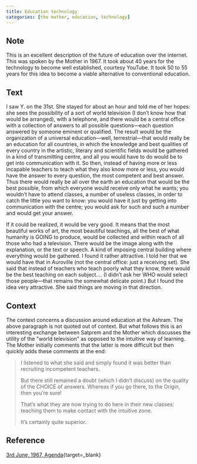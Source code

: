 ```yaml
---
title: Education technology
categories: [the mother, education, technology]
---
```


## Note

This is an excellent description of the future of education over the internet. This was spoken by the Mother in 1967. It took about 40 years for the technology to become well established, courtesy YouTube. It took 50 to 55 years for this idea to become a viable alternative to conventional education.

## Text

I saw Y. on the 31st. She stayed for about an hour and told me of her hopes: she sees the possibility of a sort of world television (I don’t know how that would be arranged), with a telephone, and there would be a central office with a collection of answers to all possible questions—each question answered by someone eminent or qualified. The result would be the organization of a universal education—well, terrestrial—that would really be an education for all countries, in which the knowledge and best qualities of every country in the artistic, literary and scientific fields would be gathered in a kind of transmitting centre, and all you would have to do would be to get into communication with it. So then, instead of having more or less incapable teachers to teach what they also know more or less, you would have the answer to every question, the most competent and best answer. Thus there would really be all over the earth an education that would be the best possible, from which everyone would receive only what he wants; you wouldn’t have to attend classes, a number of useless classes, in order to catch the little you want to know: you would have it just by getting into communication with the centre; you would ask for such and such a number and would get your answer.

If it could be realized, it would be very good. It means that the most beautiful works of art, the most beautiful teachings, all the best of what humanity is GOING to produce, would be collected and within reach of all those who had a television. There would be the image along with the explanation, or the text or speech. A kind of imposing central building where everything would be gathered. I found it rather attractive. I told her that we would have that in Auroville (not the central office: just a receiving set). She said that instead of teachers who teach poorly what they know, there would be the best teaching on each subject…. (I didn’t ask her WHO would select those people—that remains the somewhat delicate point.) But I found the idea very attractive. She said things are moving in that direction.

## Context

The context concerns a discussion around education at the Ashram. The above paragraph is not quoted out of context. But what follows this is an interesting exchange between Satprem and the Mother which discusses the utility of the "world television" as opposed to the intuitive way of learning. The Mother initially comments that the latter is more difficult but then quickly adds these comments at the end:

> I listened to what she said and simply found it was better than recruiting incompetent teachers.
>
> But there still remained a doubt (which I didn’t discuss) on the quality of the CHOICE of answers. Whereas if you go there, to the Origin, then you’re sure!
>
> That’s what they are now trying to do here in their new classes: teaching them to make contact with the intuitive zone.
>
> It’s certainly quite superior.

## Reference

[3rd June, 1967, Agenda](https://incarnateword.in/agenda/08/june-3-1967#p18){target=_blank}